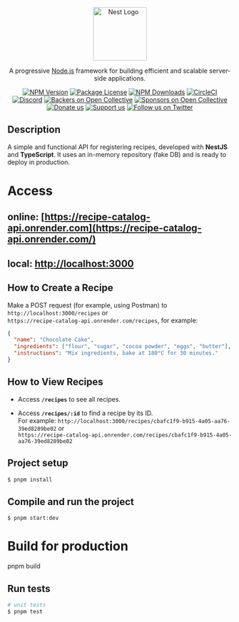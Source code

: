 <p align="center">
  <a href="http://nestjs.com/" target="blank"><img src="https://nestjs.com/img/logo-small.svg" width="120" alt="Nest Logo" /></a>
</p>

[circleci-image]: https://img.shields.io/circleci/build/github/nestjs/nest/master?token=abc123def456
[circleci-url]: https://circleci.com/gh/nestjs/nest

  <p align="center">A progressive <a href="http://nodejs.org" target="_blank">Node.js</a> framework for building efficient and scalable server-side applications.</p>
    <p align="center">
<a href="https://www.npmjs.com/~nestjscore" target="_blank"><img src="https://img.shields.io/npm/v/@nestjs/core.svg" alt="NPM Version" /></a>
<a href="https://www.npmjs.com/~nestjscore" target="_blank"><img src="https://img.shields.io/npm/l/@nestjs/core.svg" alt="Package License" /></a>
<a href="https://www.npmjs.com/~nestjscore" target="_blank"><img src="https://img.shields.io/npm/dm/@nestjs/common.svg" alt="NPM Downloads" /></a>
<a href="https://circleci.com/gh/nestjs/nest" target="_blank"><img src="https://img.shields.io/circleci/build/github/nestjs/nest/master" alt="CircleCI" /></a>
<a href="https://discord.gg/G7Qnnhy" target="_blank"><img src="https://img.shields.io/badge/discord-online-brightgreen.svg" alt="Discord"/></a>
<a href="https://opencollective.com/nest#backer" target="_blank"><img src="https://opencollective.com/nest/backers/badge.svg" alt="Backers on Open Collective" /></a>
<a href="https://opencollective.com/nest#sponsor" target="_blank"><img src="https://opencollective.com/nest/sponsors/badge.svg" alt="Sponsors on Open Collective" /></a>
  <a href="https://paypal.me/kamilmysliwiec" target="_blank"><img src="https://img.shields.io/badge/Donate-PayPal-ff3f59.svg" alt="Donate us"/></a>
    <a href="https://opencollective.com/nest#sponsor"  target="_blank"><img src="https://img.shields.io/badge/Support%20us-Open%20Collective-41B883.svg" alt="Support us"></a>
  <a href="https://twitter.com/nestframework" target="_blank"><img src="https://img.shields.io/twitter/follow/nestframework.svg?style=social&label=Follow" alt="Follow us on Twitter"></a>
</p>
  <!--[![Backers on Open Collective](https://opencollective.com/nest/backers/badge.svg)](https://opencollective.com/nest#backer)
  [![Sponsors on Open Collective](https://opencollective.com/nest/sponsors/badge.svg)](https://opencollective.com/nest#sponsor)-->

## Description

A simple and functional API for registering recipes, developed with **NestJS** and **TypeScript**. It uses an in-memory repository (fake DB) and is ready to deploy in production.

# Access
## online: [https://recipe-catalog-api.onrender.com](https://recipe-catalog-api.onrender.com/)
## local: [http://localhost:3000](http://localhost:3000/)

## How to Create a Recipe

Make a POST request (for example, using Postman) to  
`http://localhost:3000/recipes` or  
`https://recipe-catalog-api.onrender.com/recipes`, for example:

```json
{
  "name": "Chocolate Cake",
  "ingredients": ["flour", "sugar", "cocoa powder", "eggs", "butter"],
  "instructions": "Mix ingredients, bake at 180°C for 30 minutes."
}
```
## How to View Recipes

- Access **`/recipes`** to see all recipes.

- Access **`/recipes/:id`** to find a recipe by its ID.  
  For example: `http://localhost:3000/recipes/cbafc1f9-b915-4a05-aa76-39ed8289be02` or  
  `https://recipe-catalog-api.onrender.com/recipes/cbafc1f9-b915-4a05-aa76-39ed8289be02`

## Project setup

```bash
$ pnpm install
```

## Compile and run the project
```
$ pnpm start:dev
```

# Build for production
pnpm build

## Run tests

```bash
# unit tests
$ pnpm test